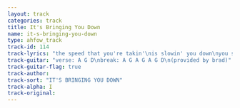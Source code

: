 ```yaml
---
layout: track
categories: track
title: It's Bringing You Down
name: it-s-bringing-you-down
type: ahfow_track
track-id: 114
track-lyrics: "the speed that you're takin'\nis slowin' you down\nyou said you were leavin'\nbut you're stickin' around\ni 'member you fallin'\nfallin' flat on your face\nbloodstains on snowflakes\nwhat a terrible place\n\ndo you feel this pleasure\nso quit yer complaining\ncan't wait forever\nso get on with it please\nthanks for a flame\nthat will never expire\ncan't wait forever\nget on with it please\n\ni'm tired of talkin'\ni'll know what they'll say to me\nyou don't know the difference between work and play\ni say thanks for the flame that will never expire\nyou can't wait forever\nget on with it please"
track-guitar: "verse: A G D\nbreak: A G A G A G D\n(provided by brad)"
track-guitar-flag: true
track-author: 
track-sort: "IT'S BRINGING YOU DOWN"
track-alpha: I
track-original: 
---
```

